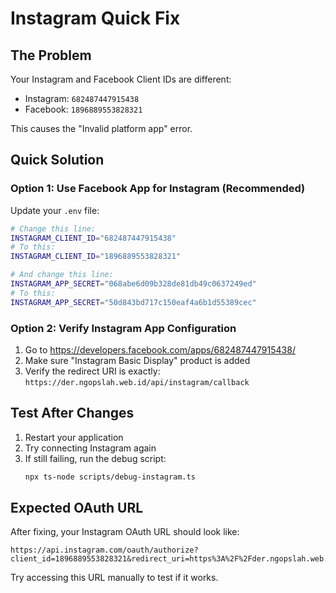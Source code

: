 # Instagram Quick Fix

## The Problem
Your Instagram and Facebook Client IDs are different:
- Instagram: `682487447915438`
- Facebook: `1896889553828321`

This causes the "Invalid platform app" error.

## Quick Solution

### Option 1: Use Facebook App for Instagram (Recommended)

Update your `.env` file:

```bash
# Change this line:
INSTAGRAM_CLIENT_ID="682487447915438"
# To this:
INSTAGRAM_CLIENT_ID="1896889553828321"

# And change this line:
INSTAGRAM_APP_SECRET="068abe6d09b328de81db49c0637249ed"
# To this:
INSTAGRAM_APP_SECRET="50d843bd717c150eaf4a6b1d55389cec"
```

### Option 2: Verify Instagram App Configuration

1. Go to https://developers.facebook.com/apps/682487447915438/
2. Make sure "Instagram Basic Display" product is added
3. Verify the redirect URI is exactly: `https://der.ngopslah.web.id/api/instagram/callback`

## Test After Changes

1. Restart your application
2. Try connecting Instagram again
3. If still failing, run the debug script:
   ```bash
   npx ts-node scripts/debug-instagram.ts
   ```

## Expected OAuth URL

After fixing, your Instagram OAuth URL should look like:
```
https://api.instagram.com/oauth/authorize?client_id=1896889553828321&redirect_uri=https%3A%2F%2Fder.ngopslah.web.id%2Fapi%2Finstagram%2Fcallback&scope=user_profile,user_media&response_type=code&state=...
```

Try accessing this URL manually to test if it works.
